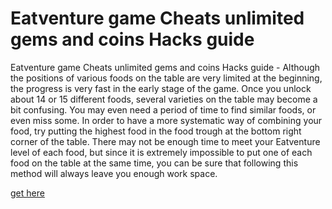 # Eatventure game Cheats unlimited gems and coins Hacks guide

Eatventure game Cheats unlimited gems and coins Hacks guide - Although the positions of various foods on the table are very limited at the beginning, the progress is very fast in the early stage of the game. Once you unlock about 14 or 15 different foods, several varieties on the table may become a bit confusing. You may even need a period of time to find similar foods, or even miss some. In order to have a more systematic way of combining your food, try putting the highest food in the food trough at the bottom right corner of the table. There may not be enough time to meet your Eatventure level of each food, but since it is extremely impossible to put one of each food on the table at the same time, you can be sure that following this method will always leave you enough work space.

[get here](https://growhunt.top/eatventure/)
